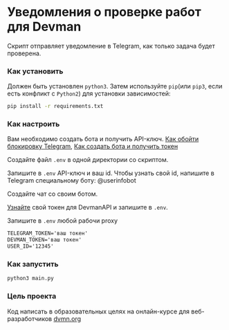 # Уведомления о проверке работ для Devman
Скрипт отправляет уведомление в Telegram, как только задача будет проверена.

### Как установить 
Должен быть установлен `python3`. Затем используйте `pip`(или `pip3`, 
 если есть конфликт с `Python2`) для установки зависимостей: 
 ```bash
 pip install -r requirements.txt
 ```
 
 
 ### Как настроить
 Вам необходимо создать бота и получить API-ключ. [Как обойти блокировку Telegram](https://bigpicture.ru/?p=913797),
[Как создать бота и получить токен](https://smmplanner.com/blog/otlozhennyj-posting-v-telegram/)

Создайте файл `.env` в одной директории со скриптом.

Запишите в `.env` API-ключ и ваш id. Чтобы узнать свой id, напишите в Telegram специальному боту: @userinfobot 

Создайте чат со своим ботом.

[Узнайте](https://dvmn.org/api/docs/) свой токен для DevmanAPI и запишите в `.env`. 

Запишите в `.env` любой рабочи proxy

```txt
TELEGRAM_TOKEN='ваш токен'
DEVMAN_TOKEN='ваш токен'
USER_ID='12345'
```

### Как запустить
```bash
python3 main.py
```

### Цель проекта
 Код написать в образовательных целях на онлайн-курсе для веб-разработчиков 
 [dvmn.org](dvmn.org)
